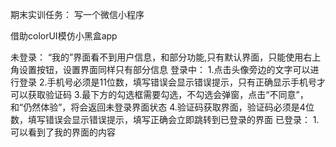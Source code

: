 期末实训任务：
写一个微信小程序

借助colorUI模仿小黑盒app

未登录：
    “我的”界面看不到用户信息，和部分功能,只有默认界面，只能使用右上角设置按钮，设置界面同样只有部分信息
登录中：
    1.点击头像旁边的文字可以进行登录
    2.手机号必须是11位数，填写错误会显示错误提示，只有正确显示手机号才可以获取验证码
    3.最下方的勾选框需要勾选，不勾选会弹窗，点击“不同意”，和“仍然体验”，将会返回未登录界面状态
    4.验证码获取界面，验证码必须是4位数，填写错误会显示错误提示，填写正确会立即跳转到已登录的界面
已登录：
    1.可以看到了我的界面的内容
